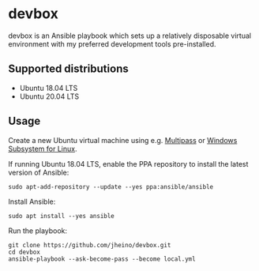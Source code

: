 # devbox

devbox is an Ansible playbook which sets up a relatively disposable virtual environment with my preferred development tools pre-installed.

## Supported distributions

- Ubuntu 18.04 LTS
- Ubuntu 20.04 LTS

## Usage

Create a new Ubuntu virtual machine using e.g. [Multipass](https://multipass.run/) or [Windows Subsystem for Linux](https://docs.microsoft.com/en-us/windows/wsl/install-win10).

If running Ubuntu 18.04 LTS, enable the PPA repository to install the latest version of Ansible:

```
sudo apt-add-repository --update --yes ppa:ansible/ansible
```

Install Ansible:

```
sudo apt install --yes ansible
```

Run the playbook:

```
git clone https://github.com/jheino/devbox.git
cd devbox
ansible-playbook --ask-become-pass --become local.yml
```
